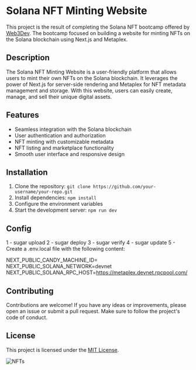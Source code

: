 # Solana NFT Minting Website

This project is the result of completing the Solana NFT bootcamp offered by [Web3Dev](https://build.w3d.community/courses/Solana_NFTs). The bootcamp focused on building a website for minting NFTs on the Solana blockchain using Next.js and Metaplex.

## Description

The Solana NFT Minting Website is a user-friendly platform that allows users to mint their own NFTs on the Solana blockchain. It leverages the power of Next.js for server-side rendering and Metaplex for NFT metadata management and storage. With this website, users can easily create, manage, and sell their unique digital assets.

## Features

- Seamless integration with the Solana blockchain
- User authentication and authorization
- NFT minting with customizable metadata
- NFT listing and marketplace functionality
- Smooth user interface and responsive design

## Installation

1. Clone the repository: `git clone https://github.com/your-username/your-repo.git`
2. Install dependencies: `npm install`
3. Configure the environment variables
4. Start the development server: `npm run dev`

## Config
1 - sugar upload
2 - sugar deploy
3 - sugar verify
4 - sugar update
5 -  Create a .env.local file with the following content:

NEXT_PUBLIC_CANDY_MACHINE_ID=<ID Candy Machine>
NEXT_PUBLIC_SOLANA_NETWORK=devnet
NEXT_PUBLIC_SOLANA_RPC_HOST=https://metaplex.devnet.rpcpool.com/

## Contributing

Contributions are welcome! If you have any ideas or improvements, please open an issue or submit a pull request. Make sure to follow the project's code of conduct.

## License

This project is licensed under the [MIT License](https://opensource.org/licenses/MIT).


![NFTs](public/nfts.png)